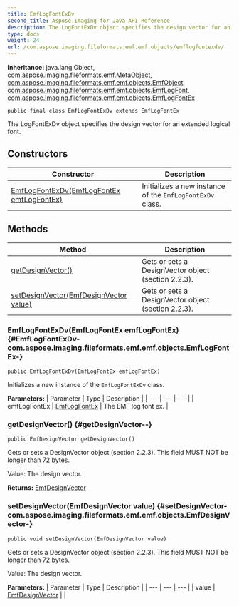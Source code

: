 ```yaml
---
title: EmfLogFontExDv
second_title: Aspose.Imaging for Java API Reference
description: The LogFontExDv object specifies the design vector for an extended logical font.
type: docs
weight: 24
url: /com.aspose.imaging.fileformats.emf.emf.objects/emflogfontexdv/
---
```

**Inheritance:**
java.lang.Object, [com.aspose.imaging.fileformats.emf.MetaObject](../../com.aspose.imaging.fileformats.emf/metaobject), [com.aspose.imaging.fileformats.emf.emf.objects.EmfObject](../../com.aspose.imaging.fileformats.emf.emf.objects/emfobject), [com.aspose.imaging.fileformats.emf.emf.objects.EmfLogFont](../../com.aspose.imaging.fileformats.emf.emf.objects/emflogfont), [com.aspose.imaging.fileformats.emf.emf.objects.EmfLogFontEx](../../com.aspose.imaging.fileformats.emf.emf.objects/emflogfontex)
```
public final class EmfLogFontExDv extends EmfLogFontEx
```

The LogFontExDv object specifies the design vector for an extended logical font.
## Constructors

| Constructor | Description |
| --- | --- |
| [EmfLogFontExDv(EmfLogFontEx emfLogFontEx)](#EmfLogFontExDv-com.aspose.imaging.fileformats.emf.emf.objects.EmfLogFontEx-) | Initializes a new instance of the `EmfLogFontExDv` class. |
## Methods

| Method | Description |
| --- | --- |
| [getDesignVector()](#getDesignVector--) | Gets or sets a DesignVector object (section 2.2.3). |
| [setDesignVector(EmfDesignVector value)](#setDesignVector-com.aspose.imaging.fileformats.emf.emf.objects.EmfDesignVector-) | Gets or sets a DesignVector object (section 2.2.3). |
### EmfLogFontExDv(EmfLogFontEx emfLogFontEx) {#EmfLogFontExDv-com.aspose.imaging.fileformats.emf.emf.objects.EmfLogFontEx-}
```
public EmfLogFontExDv(EmfLogFontEx emfLogFontEx)
```


Initializes a new instance of the `EmfLogFontExDv` class.

**Parameters:**
| Parameter | Type | Description |
| --- | --- | --- |
| emfLogFontEx | [EmfLogFontEx](../../com.aspose.imaging.fileformats.emf.emf.objects/emflogfontex) | The EMF log font ex. |

### getDesignVector() {#getDesignVector--}
```
public EmfDesignVector getDesignVector()
```


Gets or sets a DesignVector object (section 2.2.3). This field MUST NOT be longer than 72 bytes.

Value: The design vector.

**Returns:**
[EmfDesignVector](../../com.aspose.imaging.fileformats.emf.emf.objects/emfdesignvector)
### setDesignVector(EmfDesignVector value) {#setDesignVector-com.aspose.imaging.fileformats.emf.emf.objects.EmfDesignVector-}
```
public void setDesignVector(EmfDesignVector value)
```


Gets or sets a DesignVector object (section 2.2.3). This field MUST NOT be longer than 72 bytes.

Value: The design vector.

**Parameters:**
| Parameter | Type | Description |
| --- | --- | --- |
| value | [EmfDesignVector](../../com.aspose.imaging.fileformats.emf.emf.objects/emfdesignvector) |  |


